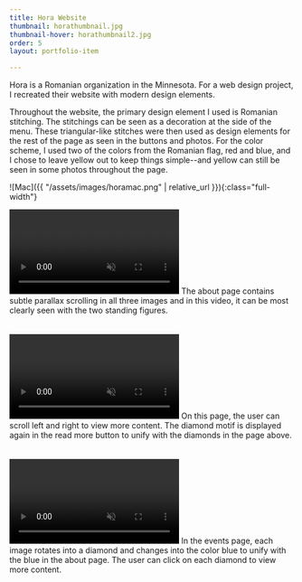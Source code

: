 ```yaml
---
title: Hora Website
thumbnail: horathumbnail.jpg
thumbnail-hover: horathumbnail2.jpg
order: 5
layout: portfolio-item

---
```

Hora is a Romanian organization in the Minnesota. For a web design project, I recreated their website with modern design elements.

Throughout the website, the primary design element I used is Romanian stitching. The stitchings can be seen as a decoration at the side of the menu. These triangular-like stitches were then used as design elements for the rest of the page as seen in the buttons and photos. For the color scheme, I used two of the colors from the Romanian flag, red and blue, and I chose to leave yellow out to keep things simple--and yellow can still be seen in some photos throughout the page.

![Mac]({{ "/assets/images/horamac.png" | relative_url }}){:class="full-width"}

<video class="full-width" id="video1" autoplay loop muted>
  <source src="assets/videos/horavideo1.mp4" type="video/mp4">
</video>
<script>
    document.getElementById('video1').play();
</script>
The about page contains subtle parallax scrolling in all three images and in this video, it can be most clearly seen with the two standing figures.
<br><br><br>
<video class="full-width" id="video2" autoplay loop muted>
  <source src="assets/videos/horavideo2.mp4" type="video/mp4">
</video>
<script>
    document.getElementById('video2').play();
</script>
On this page, the user can scroll left and right to view more content. The diamond motif is displayed again in the read more button to unify with the diamonds in the page above.
<br><br><br>
<video class="full-width" id="video3" autoplay loop muted>
  <source src="assets/videos/horavideo3.mp4" type="video/mp4">
</video>
<script>
    document.getElementById('video3').play();
</script>
In the events page, each image rotates into a diamond and changes into the color blue to unify with the blue in the about page. The user can click on each diamond to view more content.
